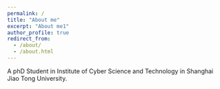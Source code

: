 ```yaml
---
permalink: /
title: "About me"
excerpt: "About me1"
author_profile: true
redirect_from: 
  - /about/
  - /about.html
---
```

A phD Student in Institute of Cyber Science and Technology in Shanghai Jiao Tong University.